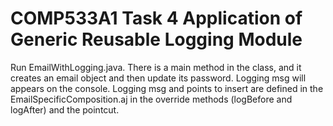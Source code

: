 # COMP533A1 Task 4 Application of Generic Reusable Logging Module 
Run EmailWithLogging.java. There is a main method in the class, and it creates an email object and then update its password. 
Logging msg will appears on the console. Logging msg and points to insert are defined in the EmailSpecificComposition.aj in the override methods (logBefore and logAfter) and the pointcut.  
